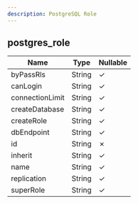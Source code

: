 ```yaml
---
description: PostgreSQL Role
---
```

postgres_role
-------------

| **Name**        | **Type** | **Nullable** |
| --------------- | -------- | ------------ |
| byPassRls       | String   | &check;      |
| canLogin        | String   | &check;      |
| connectionLimit | String   | &check;      |
| createDatabase  | String   | &check;      |
| createRole      | String   | &check;      |
| dbEndpoint      | String   | &check;      |
| id              | String   | &cross;      |
| inherit         | String   | &check;      |
| name            | String   | &check;      |
| replication     | String   | &check;      |
| superRole       | String   | &check;      |
